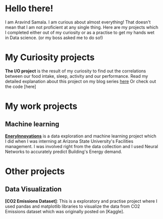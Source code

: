# Hello there!
I am Aravind Samala. I am curious about almost everything! That doesn't mean that I am not proficient at any single thing.
Here are my projects which I completed either out of my curiosity or as a practise to get my hands wet in Data science. (or my boss asked me to do so!)

# My Curiosity projects
**The I/O project** is the result of my curiosity to find out the correlations between our food intake, sleep, activity and our performance.
Read my detailed explanation about this project on my blog series [here](https://medium.com/@aravindsamala/finding-answers-about-humans-using-data-2abf706df867)
Or check out the code [here]


# My work projects

## Machine learning
**[EneryInnovations](https://github.com/thyaravind/EnergyInnovations-ML)** is a data exploration and machine learning project which I did
when I was interning at Arizona State University's Facilities management. I was involved right from the data collection and 
I used Neural Networks to accurately predict Building's Energy demand.





# Other projects

## Data Visualization
**[CO2 Emissions Dataset]**: This is a exploratory and practise project where I used pandas and matplotlib libraries to visualize
the data from CO2 Emissions dataset which was originally posted on [Kaggle].
